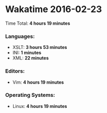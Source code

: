 # Wakatime 2016-02-23

Time Total: **4 hours 19 minutes**

### Languages:
- XSLT: **3 hours 53 minutes** 
- INI: **1 minutes** 
- XML: **22 minutes** 

### Editors:
- Vim: **4 hours 19 minutes** 

### Operating Systems:
- Linux: **4 hours 19 minutes** 

